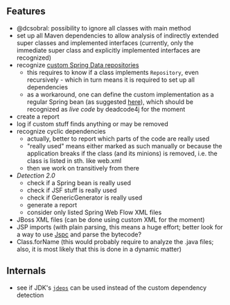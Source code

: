 Features
--------
* @dcsobral: possibility to ignore all classes with main method
* set up all Maven dependencies to allow analysis of indirectly extended super classes and implemented interfaces (currently, only the immediate super class and explicitly implemented interfaces are recognized)
* recognize [custom Spring Data repositories](http://docs.spring.io/spring-data/data-commons/docs/1.6.x/reference/html/repositories.html#repositories.custom-implementations)
    * this requires to know if a class implements `Repository`, even recursively - which in turn means it is required to set up all dependencies
    * as a workaround, one can define the custom implementation as a regular Spring bean (as suggested [here](http://docs.spring.io/spring-data/commons/docs/1.7.1.RELEASE/reference/htmlsingle/#repositories.single-repository-behaviour)), which should be recognized as _live code_ by deadcode4j for the moment
* create a report
* log if custom stuff finds anything or may be removed
* recognize cyclic dependencies
    * actually, better to report which parts of the code are really used
    * "really used" means either marked as such manually or because the application breaks if the class (and its minions) is removed, i.e. the class is listed in sth. like web.xml
    * then we work on transitively from there
* _Detection 2.0_
    * check if a Spring bean is really used
    * check if JSF stuff is really used
    * check if GenericGenerator is really used
    * generate a report
    * consider only listed Spring Web Flow XML files
* JBoss XML files (can be done using custom XML for the moment)
* JSP imports (with plain parsing, this means a huge effort; better look for a way to use [Jspc](http://mojo.codehaus.org/jspc-maven-plugin/) and parse the bytecode?
* Class.forName (this would probably require to analyze the .java files; also, it is most likely that this is done in a dynamic matter)

Internals
---------
* see if JDK's [`jdeps`](http://bugs.java.com/bugdatabase/view_bug.do?bug_id=8003562) can be used instead of the custom dependency detection
